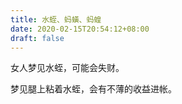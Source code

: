 ```yaml
---
title: 水蛭、蚂蟥、蚂蝗
date: 2020-02-15T20:54:12+08:00
draft: false
---
```


女人梦见水蛭，可能会失财。



梦见腿上粘着水蛭，会有不薄的收益进帐。

